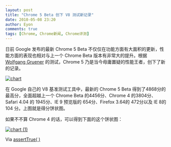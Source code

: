 ```yaml
---
layout: post
title: "Chrome 5 Beta 创下 V8 测试新记录"
date: 2010-05-08 23:20
author: Eyon
comments: true
tags: [Chrome, Chrome新闻, Chrome评测]
---
```

日前 Google 发布的最新 Chrome 5 Beta 不仅仅在功能方面有大面积的更新，性能方面的表现也相对与上一个 Chrome Beta 版本有非常大的提升。根据 [Wolfgang Gruener](http://www.conceivablytech.com/831/products/google-rolls-out-flashified-turbo-charged-version-of-chrome/) 的测试，Chrome 5 乃是当今毋庸置疑的性能王者，创下了新的记录。

<a href="http://img.chromi.org/2010/05/chart.png">![](http://img.chromi.org/2010/05/chart.png "chart")</a>

在 Google 自己的 V8 基准测试工具中，最新的 Chrome 5 Beta 得到了4868分的最高分，全面超越上一个 Chrome Beta 的4456分、Chrome 4 的3804分、Safari 4.04 的 1945分、IE 9 预览版的 654分、Firefox 3.64的 472分以及 IE 8的 104 分。上图就是得分饼状图。

如果不不算 Chrome 4 的话，可以得到下面的这个饼状图：

<a href="http://img.chromi.org/2010/05/chart-1.png">![](http://img.chromi.org/2010/05/chart-1.png "chart (1)")</a>

Via [assertTrue( )](http://asserttrue.blogspot.com/2010/05/chrome-5-aces-browser-benchmarks.html)

